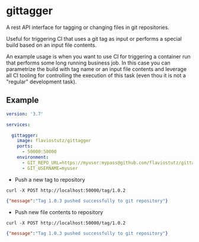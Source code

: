 # gittagger
A rest API interface for tagging or changing files in git repositories. 

Useful for triggering CI that uses a git tag as input or performs a special build based on an input file contents.

An example usage is when you want to use CI for triggering a container run that performs some long running business job. In this case you can parametrize the build with tag name or an input file contents and leverage all CI tooling for controlling the execution of this task (even thou it is not a "regular" development task).

## Example

```yml
version: '3.7'

services:

  gittagger:
    image: flaviostutz/gittagger
    ports:
      - 50000:50000
    environment:
      - GIT_REPO_URL=https://myuser:mypass@github.com/flaviostutz/gittagger-test.git
      - GIT_USERNAME=myuser
```

* Push a new tag to repository
```shell
curl -X POST http://localhost:50000/tag/1.0.2
```
```json
{"message":"Tag 1.0.3 pushed successfully to git repository"}
```

* Push new file contents to repository
```shell
curl -X POST http://localhost:50000/tag/1.0.2
```
```json
{"message":"Tag 1.0.3 pushed successfully to git repository"}
```

